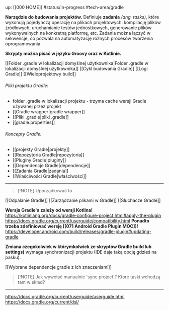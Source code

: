 up: [[000 HOME]]
#status/in-progress 
#tech-area/gradle 

**Narzędzie do budowania projektów.**
Definiuje **zadania** *(ang. tasks)*, które wykonują pojedynczą operację na plikach projektowych: kompilację plików źródłowych, uruchamianie testów jednostkowych, generowanie plików wykonywalnych na konkretną platformę, etc. Zadania można łączyć w sekwencje, co pozwala na automatyzację różnych procesów tworzenia oprogramowania.

**Skrypty można pisać w języku Groovy oraz w Kotlinie.**

[[Folder .gradle w lokalizacji domyślnej użytkownika|Folder .gradle w lokalizacji domyślnej użytkownika]]
[[Cykl budowania Gradle]]
[[Logi Gradle]]
[[Wieloprojektowy build]]

###### Pliki projektu Gradle:
- folder .gradle w lokalizacji projektu - trzyma cache wersji Gradle używanej przez projekt
- [[Gradle wrapper|gradle wrapper]]
- [[Pliki .gradle|pliki .gradle]]
- [[gradle.properties]]

###### Koncepty Gradle:
- [[projekty Gradle|projekty]]
- [[Repozytoria Gradle|repozytoria]]
- [[Pluginy Gradle|pluginy]]
- [[Dependencje Gradle|dependencje]]
- [[Zadania Gradle|zadania]]
- [[Właściwości Gradle|właściwości]]



---
> [!NOTE] Uporządkować to

[[Odpalanie Gradle]]
[[Zarządzanie plikami w Gradle]]
[[Słuchacze Gradle]]



**Wersja Gradle'a zależy od wersji Kotlina!**
https://kotlinlang.org/docs/gradle-configure-project.html#apply-the-plugin
https://docs.gradle.org/current/userguide/compatibility.html
**Ponadto trzeba zdefiniować wersję [[071 Android Gradle Plugin MOC]]!**
https://developer.android.com/build/releases/gradle-plugin#updating-gradle

**Zmiana czegokolwiek w którymkolwiek ze skryptów Gradle build lub settings)** wymaga synchronizacji projektu (IDE daje taką opcję gdzieś na pasku).

[[Wybrane dependencje gradle z ich znaczeniami]]


> [!NOTE] Jak wywołać manualnie 'sync project'?
> Które taski wchodzą tam w skład?


---
https://docs.gradle.org/current/userguide/userguide.html
https://docs.gradle.org/current/dsl/